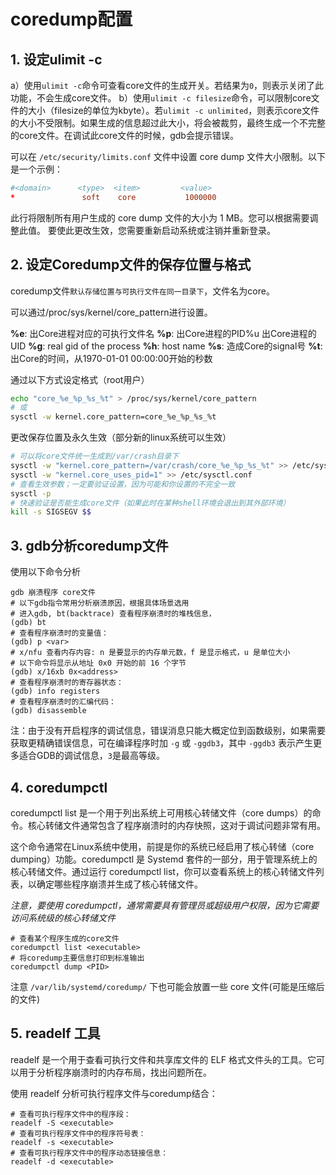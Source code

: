 # **coredump配置**

## 1. 设定ulimit -c

a）使用`ulimit -c`命令可查看core文件的生成开关。若结果为`0`，则表示关闭了此功能，不会生成core文件。
b）使用`ulimit -c filesize`命令，可以限制core文件的大小（filesize的单位为kbyte）。若`ulimit -c unlimited`，则表示core文件的大小不受限制。如果生成的信息超过此大小，将会被裁剪，最终生成一个不完整的core文件。在调试此core文件的时候，gdb会提示错误。

可以在 `/etc/security/limits.conf` 文件中设置 core dump 文件大小限制。以下是一个示例：
```conf
#<domain>      <type>  <item>         <value>
*               soft    core           1000000
```
此行将限制所有用户生成的 core dump 文件的大小为 1 MB。您可以根据需要调整此值。
要使此更改生效，您需要重新启动系统或注销并重新登录。

## 2. 设定Coredump文件的保存位置与格式

coredump文件`默认存储位置与可执行文件在同一目录下`，文件名为core。

可以通过/proc/sys/kernel/core_pattern进行设置。

**%e**: 出Core进程对应的可执行文件名
**%p**: 出Core进程的PID%u 出Core进程的UID
**%g**: real gid of the process
**%h**: host name
**%s**: 造成Core的signal号
**%t**: 出Core的时间，从1970-01-01 00:00:00开始的秒数


通过以下方式设定格式（root用户）

```bash
echo "core_%e_%p_%s_%t" > /proc/sys/kernel/core_pattern
# 或
sysctl -w kernel.core_pattern=core_%e_%p_%s_%t
```

更改保存位置及永久生效（部分新的linux系统可以生效）
```bash
# 可以将core文件统一生成到/var/crash目录下
sysctl -w "kernel.core_pattern=/var/crash/core_%e_%p_%s_%t" >> /etc/sysctl.conf
sysctl -w "kernel.core_uses_pid=1" >> /etc/sysctl.conf
# 查看生效参数；一定要验证设置，因为可能和你设置的不完全一致
sysctl -p 
# 快速验证是否能生成core文件（如果此时在某种shell环境会退出到其外部环境）
kill -s SIGSEGV $$
```

## 3. gdb分析coredump文件

使用以下命令分析
```shell
gdb 崩溃程序 core文件
# 以下gdb指令常用分析崩溃原因，根据具体场景选用
# 进入gdb, bt(backtrace) 查看程序崩溃时的堆栈信息，
(gdb) bt
# 查看程序崩溃时的变量值：
(gdb) p <var>
# x/nfu 查看内存内容: n 是要显示的内存单元数，f 是显示格式，u 是单位大小
# 以下命令将显示从地址 0x0 开始的前 16 个字节
(gdb) x/16xb 0x<address>
# 查看程序崩溃时的寄存器状态：
(gdb) info registers
# 查看程序崩溃时的汇编代码：
(gdb) disassemble
```

注：由于没有开启程序的调试信息，错误消息只能大概定位到函数级别，如果需要获取更精确错误信息，可在编译程序时加 `-g` 或 `-ggdb3`，其中 `-ggdb3` 表示产生更多适合GDB的调试信息，`3`是最高等级。

## 4. coredumpctl

coredumpctl list 是一个用于列出系统上可用核心转储文件（core dumps）的命令。核心转储文件通常包含了程序崩溃时的内存快照，这对于调试问题非常有用。

这个命令通常在Linux系统中使用，前提是你的系统已经启用了核心转储（core dumping）功能。coredumpctl 是 Systemd 套件的一部分，用于管理系统上的核心转储文件。通过运行 coredumpctl list，你可以查看系统上的核心转储文件列表，以确定哪些程序崩溃并生成了核心转储文件。

*注意，要使用 coredumpctl，通常需要具有管理员或超级用户权限，因为它需要访问系统级的核心转储文件*
```shell
# 查看某个程序生成的core文件
coredumpctl list <executable>
# 将coredump主要信息打印到标准输出
coredumpctl dump <PID>
```

注意 `/var/lib/systemd/coredump/` 下也可能会放置一些 core 文件(可能是压缩后的文件)

## 5. readelf 工具

readelf 是一个用于查看可执行文件和共享库文件的 ELF 格式文件头的工具。它可以用于分析程序崩溃时的内存布局，找出问题所在。

使用 readelf 分析可执行程序文件与coredump结合：
```shell
# 查看可执行程序文件中的程序段：
readelf -S <executable>
# 查看可执行程序文件中的程序符号表：
readelf -s <executable>
# 查看可执行程序文件中的程序动态链接信息：
readelf -d <executable>
```
